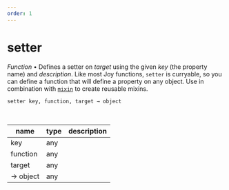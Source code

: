 ```yaml
---
order: 1
---
```

# setter

_Function_ &bull; Defines a setter on _target_ using the given _key_ (the property name) and _description_. Like most Joy functions, `setter` is curryable, so you can define a function that will define a property on any object. Use in combination with [`mixin`](#mixin) to create reusable mixins.

<pre><code>setter key, function, target &rarr; object</code></pre>
<br>

| name | type | description |
|------|------|-------------|
|key|any||
|function|any||
|target|any||
|&rarr; object|any||



